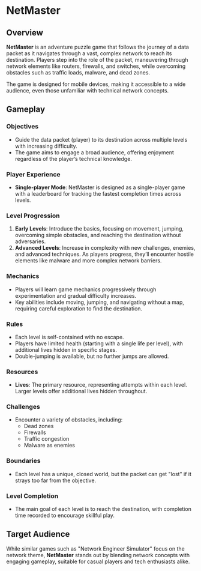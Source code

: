 # NetMaster

## Overview
**NetMaster** is an adventure puzzle game that follows the journey of a data packet as it navigates through a vast, complex network to reach its destination. Players step into the role of the packet, maneuvering through network elements like routers, firewalls, and switches, while overcoming obstacles such as traffic loads, malware, and dead zones.

The game is designed for mobile devices, making it accessible to a wide audience, even those unfamiliar with technical network concepts.

## Gameplay

### Objectives
- Guide the data packet (player) to its destination across multiple levels with increasing difficulty.
- The game aims to engage a broad audience, offering enjoyment regardless of the player’s technical knowledge.
  
### Player Experience
- **Single-player Mode**: NetMaster is designed as a single-player game with a leaderboard for tracking the fastest completion times across levels.

### Level Progression
1. **Early Levels**: Introduce the basics, focusing on movement, jumping, overcoming simple obstacles, and reaching the destination without adversaries.
2. **Advanced Levels**: Increase in complexity with new challenges, enemies, and advanced techniques. As players progress, they’ll encounter hostile elements like malware and more complex network barriers.

### Mechanics
- Players will learn game mechanics progressively through experimentation and gradual difficulty increases.
- Key abilities include moving, jumping, and navigating without a map, requiring careful exploration to find the destination.

### Rules
- Each level is self-contained with no escape.
- Players have limited health (starting with a single life per level), with additional lives hidden in specific stages.
- Double-jumping is available, but no further jumps are allowed.

### Resources
- **Lives**: The primary resource, representing attempts within each level. Larger levels offer additional lives hidden throughout.

### Challenges
- Encounter a variety of obstacles, including:
  - Dead zones
  - Firewalls
  - Traffic congestion
  - Malware as enemies

### Boundaries
- Each level has a unique, closed world, but the packet can get "lost" if it strays too far from the objective.

### Level Completion
- The main goal of each level is to reach the destination, with completion time recorded to encourage skillful play.

## Target Audience
While similar games such as "Network Engineer Simulator" focus on the network theme, **NetMaster** stands out by blending network concepts with engaging gameplay, suitable for casual players and tech enthusiasts alike.
